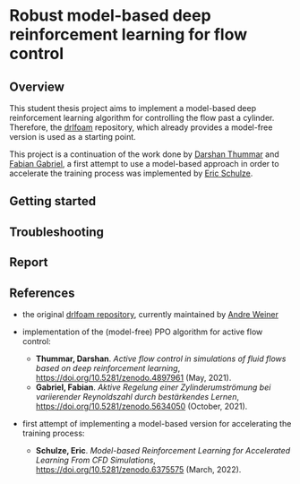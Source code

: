 # Robust model-based deep reinforcement learning for flow control

## Overview
This student thesis project aims to implement a model-based deep reinforcement learning algorithm for controlling the
flow past a cylinder. Therefore, the [drlfoam](https://github.com/OFDataCommittee/drlfoam) repository, which already 
provides a model-free version is used as a starting point.

This project is a continuation of the work done by [Darshan Thummar](https://github.com/darshan315/flow_past_cylinder_by_DRL) and
[Fabian Gabriel](https://github.com/FabianGabriel/Active_flow_control_past_cylinder_using_DRL), a first attempt to use a model-based
approach in order to accelerate the training process was implemented by [Eric Schulze](https://github.com/FabianGabriel/Active_flow_control_past_cylinder_using_DRL).

## Getting started

## Troubleshooting

## Report

## References
- the original [drlfoam repository](https://github.com/OFDataCommittee/drlfoam), currently maintained by
  [Andre Weiner](https://github.com/AndreWeiner)
- implementation of the (model-free) PPO algorithm for active flow control:
  * **Thummar, Darshan**. *Active flow control in simulations of fluid flows based on deep reinforcement learning*,
  https://doi.org/10.5281/zenodo.4897961 (May, 2021).
  * **Gabriel, Fabian**. *Aktive Regelung einer Zylinderumströmung bei variierender Reynoldszahl durch bestärkendes Lernen*,
  https://doi.org/10.5281/zenodo.5634050 (October, 2021).

- first attempt of implementing a model-based version for accelerating the training process:
  * **Schulze, Eric**. *Model-based Reinforcement Learning for Accelerated Learning From CFD Simulations*,
  https://doi.org/10.5281/zenodo.6375575 (March, 2022).
